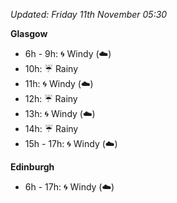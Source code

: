 *Updated: Friday 11th November 05:30*

**Glasgow**

* 6h - 9h: :cyclone: Windy (:cloud:)
* 10h: :umbrella: Rainy
* 11h: :cyclone: Windy (:cloud:)
* 12h: :umbrella: Rainy
* 13h: :cyclone: Windy (:cloud:)
* 14h: :umbrella: Rainy
* 15h - 17h: :cyclone: Windy (:cloud:)

**Edinburgh**

* 6h - 17h: :cyclone: Windy (:cloud:)
